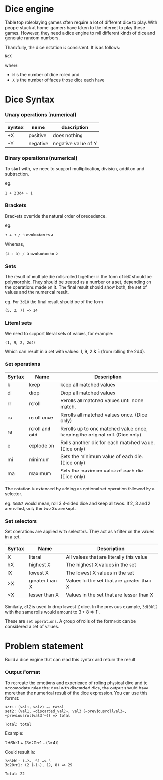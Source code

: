 # Dice engine

Table top roleplaying games often require a lot of different dice to play. With
people stuck at home, gamers have taken to the internet to play these games.
However, they need a dice engine to roll different kinds of dice and generate
random numbers.

Thankfully, the dice notation is consistent. It is as follows:

`NdX`

where:
- `N` is the number of dice rolled and 
- `X` is the number of faces those dice each have

# Dice Syntax

### Unary operations (numerical)

| syntax | name     | description         |
|--------|----------|---------------------|
| +X     | positive | does nothing        |
| -Y     | negative | negative value of Y |

### Binary operations (numerical)

To start with, we need to support multiplication, division, addition and
subtraction.

eg.

`1 + 2`
`3d4 + 1`

### Brackets

Brackets override the natural order of precedence.

eg.

`3 + 3 / 3` evaluates to `4`

Whereas,

`(3 + 3) / 3` evaluates to `2`

### Sets

The result of multiple die rolls rolled together in the form of `NdX` should be
polymorphic. They should be treated as a number or a set, depending on the
operations made on it. The final result should show both, the set of values and
the numerical result.

eg. For `3d10` the final result should be of the form

`(5, 2, 7) => 14`

### Literal sets

We need to support literal sets of values, for example:

`(1, 9, 2, 2d4)`

Which can result in a set with values: 1, 9, 2 & 5 (from rolling the 2d4).

### Set operations

| Syntax | Name           | Description                                                                  |
|--------|----------------|------------------------------------------------------------------------------|
| k      | keep           | keep all matched values                                                      |
| d      | drop           | Drop all matched values                                                      |
| rr     | reroll         | Rerolls all matched values until none match.                                 |
| ro     | reroll once    | Rerolls all matched values once. (Dice only)                                 |
| ra     | reroll and add | Rerolls up to one matched value once, keeping the original roll. (Dice only) |
| e      | explode on     | Rolls another die for each matched value. (Dice only)                        |
| mi     | minimum        |  Sets the minimum value of each die. (Dice only)                             |
| ma     | maximum        | Sets the maximum value of each die. (Dice only)                              |

The notation is extended by adding an optional set operation followed by a selector.

eg. `3d4k2` would mean, roll 3 4-sided dice and keep all twos. If 2, 3 and 2
are rolled, only the two 2s are kept.

### Set selectors

Set operations are applied with selectors. They act as a filter on the values in a set.

| Syntax | Name | Description |
|--------|------|-------------|
| X | literal | All values that are literally this value |
| hX | highest X | The highest X values in the set |
| lX | lowest X | The lowest X values in the set |
| \>X | greater than X | Values in the set that are greater than X |
| \<X | lesser than X | Values in the set that are lesser than X |

Similarly, `dlZ` is used to drop lowest Z dice. In the previous example,
`3d10kl2` with the same rolls would amount to 3 + 8 => 11.

These are `set operations`. A group of rolls of the form `NdX` can be
considered a set of values.

# Problem statement

Build a dice engine that can read this syntax and return the result

### Output Format

To recreate the emotions and experience of rolling physical dice and to accomodate rules that deal with discarded dice, the output should have more than the numerical result of the dice expression. You can use this format:

```
set1: (val1, val2) => total
set2: (val1, ~discarded_val2~, val3 (~previousrollval3~, ~previousrollval3'~)) => total

Total: total
```

Example:

2d6kh1 + (3d20rr1 - (3*4))

Could result in:
```
2d6kh1: (~2~, 5) => 5
3d20rr1: (2 (~1~), 19, 8) => 29

Total: 22
```
